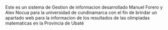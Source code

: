 Este es un sistema de Gestion de informacion desarrollado Manuel Forero y Alex Nocua para la universidad de cundinamarca con el fin de brindar un apartado web para la informacion de los resultados de las olimpiadas matematicas en la Provincia de Ubaté 
